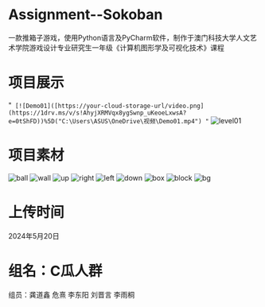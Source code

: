 # Assignment--Sokoban
一款推箱子游戏，使用Python语言及PyCharm软件，制作于澳门科技大学人文艺术学院游戏设计专业研究生一年级《计算机图形学及可视化技术》课程

# 项目展示
"`
[![Demo01]([https://your-cloud-storage-url/video.png](https://1drv.ms/v/s!AhyjXRMVqx8ygSwnp_uKeoeLxwsA?e=0tShFD))%5D("C:\Users\ASUS\OneDrive\视频\Demo01.mp4")
"`
![level01](https://github.com/c23333d/Assignment--Sokoban/assets/170305839/6d7b91b0-7400-4218-9090-81649f8012ad)

# 项目素材
![ball](https://github.com/c23333d/Assignment--Sokoban/assets/170305839/58fa74fa-8605-4ef6-82ca-1af5735df761)
![wall](https://github.com/c23333d/Assignment--Sokoban/assets/170305839/e779ff4b-3da6-4bef-8098-79dfd1d4cb1b)
![up](https://github.com/c23333d/Assignment--Sokoban/assets/170305839/918ccd6e-365f-42b8-a892-6d0e1e241176)
![right](https://github.com/c23333d/Assignment--Sokoban/assets/170305839/634c06b0-3eca-488b-abb1-fc526d4b4bad)
![left](https://github.com/c23333d/Assignment--Sokoban/assets/170305839/97fd9ef7-b0a7-4a82-b059-a9c0a28b413f)
![down](https://github.com/c23333d/Assignment--Sokoban/assets/170305839/9dc97d13-6057-4344-89b3-c6469d6f8c35)
![box](https://github.com/c23333d/Assignment--Sokoban/assets/170305839/36b80b5a-5d5c-4de6-9f09-3134cf259ec3)
![block](https://github.com/c23333d/Assignment--Sokoban/assets/170305839/8a84fe0e-edc5-4890-a614-94d3e6c9aecd)
![bg](https://github.com/c23333d/Assignment--Sokoban/assets/170305839/355115ad-176a-4096-9b86-2346a09d61ef)

# 上传时间
2024年5月20日

# 组名：C瓜人群
组员：龚道鑫 危熹 李东阳 刘晋言 李雨桐
